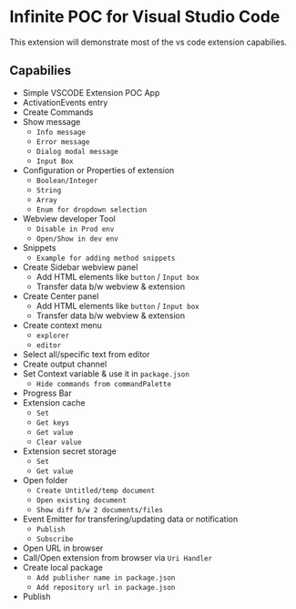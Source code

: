 # Infinite POC for Visual Studio Code

This extension will demonstrate most of the vs code extension capabilies.

## Capabilies

- Simple VSCODE Extension POC App
- ActivationEvents entry
- Create Commands
- Show message
    - `Info message`
    - `Error message`
    - `Dialog modal message`
    - `Input Box`
- Configuration or Properties of extension
    - `Boolean/Integer`
    - `String`
    - `Array`
    - `Enum for dropdown selection`
- Webview developer Tool
    - `Disable in Prod env`
    - `Open/Show in dev env`
- Snippets
    - `Example for adding method snippets`
- Create Sidebar webview panel
    - Add HTML elements like `button` / `Input box`
    - Transfer data b/w webview & extension
- Create Center panel
    - Add HTML elements like `button` / `Input box`
    - Transfer data b/w webview & extension
- Create context menu
    - `explorer`
    - `editor`
- Select all/specific text from editor
- Create output channel
- Set Context variable & use it in `package.json`
    - `Hide commands from commandPalette`
- Progress Bar
- Extension cache
    - `Set`
    - `Get keys`
    - `Get value`
    - `Clear value`
- Extension secret storage
    - `Set`
    - `Get value`
- Open folder
    - `Create Untitled/temp document`
    - `Open existing document`
    - `Show diff b/w 2 documents/files`
- Event Emitter for transfering/updating data or notification
    - `Publish`
    - `Subscribe`
- Open URL in browser
- Call/Open extension from browser via `Uri Handler`
- Create local package
    - `Add publisher name in package.json`
    - `Add repository url in package.json`
- Publish